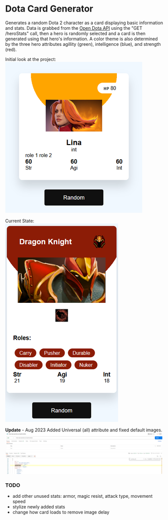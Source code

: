 # Dota Card Generator
 Generates a random Dota 2 character as a card displaying basic information and stats. Data is grabbed from the [Open Dota API](https://docs.opendota.com/) using the "GET /heroStats" call, then a hero is randomly selected and a card is then generated using that hero's information. A color theme is also determined by the three hero attributes agillity (green), intelligence (blue), and strength (red).

Initial look at the project: <br>
![initial project](images/dota-card-generator-1.png)

Current State: <br>
![current project state](images/dota-card-generator-2.png)

**Update** - Aug 2023
Added Universal (all) attribute and fixed default images.
![universal atr](images/universal_all_update.png)

### TODO
- add other unused stats: armor, magic resist, attack type, movement speed
- stylize newly added stats
- change how card loads to remove image delay
